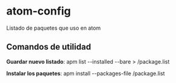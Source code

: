 # atom-config
Listado de paquetes que uso en atom

## Comandos de utilidad
**Guardar nuevo listado**: apm list --installed --bare > <repo>/package.list
  
**Instalar los paquetes**: apm install --packages-file <repo>/package.list

